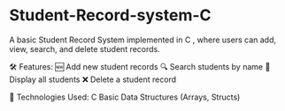 # Student-Record-system-C
A basic Student Record System implemented in C , where users can add, view, search, and delete student records.

🛠 Features:
🆕 Add new student records
🔍 Search students by name
📄 Display all students
❌ Delete a student record

🔧 Technologies Used:
C 
Basic Data Structures (Arrays, Structs)
